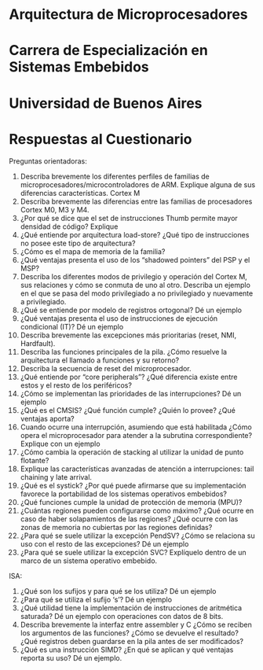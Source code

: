 # Arquitectura de Microprocesadores
# Carrera de Especialización en Sistemas Embebidos
# Universidad de Buenos Aires
# Respuestas al Cuestionario

Preguntas orientadoras:1. Describa brevemente los diferentes perfiles de familias de microprocesadores/microcontroladores de ARM. Explique alguna de sus diferencias características.Cortex M1. Describa brevemente las diferencias entre las familias de procesadores Cortex M0, M3 y M4.2. ¿Por qué se dice que el set de instrucciones Thumb permite mayor densidad de código? Explique3. ¿Qué entiende por arquitectura load-store? ¿Qué tipo de instrucciones no posee este tipo de arquitectura?4. ¿Cómo es el mapa de memoria de la familia?5. ¿Qué ventajas presenta el uso de los “shadowed pointers” del PSP y el MSP?6. Describa los diferentes modos de privilegio y operación del Cortex M, sus relaciones y cómo se conmuta de uno al otro. Describa un ejemplo en el que se pasa del modo privilegiado a no privilegiado y nuevamente a privilegiado.7. ¿Qué se entiende por modelo de registros ortogonal? Dé un ejemplo8. ¿Qué ventajas presenta el uso de instrucciones de ejecución condicional (IT)? Dé un ejemplo9. Describa brevemente las excepciones más prioritarias (reset, NMI, Hardfault).10. Describa las funciones principales de la pila. ¿Cómo resuelve la arquitectura el llamado a funciones y su retorno?11. Describa la secuencia de reset del microprocesador.12. ¿Qué entiende por “core peripherals”? ¿Qué diferencia existe entre estos y el resto de los periféricos?13. ¿Cómo se implementan las prioridades de las interrupciones? Dé un ejemplo14. ¿Qué es el CMSIS? ¿Qué función cumple? ¿Quién lo provee? ¿Qué ventajas aporta?15. Cuando ocurre una interrupción, asumiendo que está habilitada ¿Cómo opera el microprocesador para atender a la subrutina correspondiente? Explique con un ejemplo16. ¿Cómo cambia la operación de stacking al utilizar la unidad de punto flotante?
17. Explique las características avanzadas de atención a interrupciones: tail chaining y late arrival.18. ¿Qué es el systick? ¿Por qué puede afirmarse que su implementación favorece la portabilidad de los sistemas operativos embebidos?19. ¿Qué funciones cumple la unidad de protección de memoria (MPU)?20. ¿Cuántas regiones pueden configurarse como máximo? ¿Qué ocurre en caso de haber solapamientos de las regiones? ¿Qué ocurre con las zonas de memoria no cubiertas por las regiones definidas?21. ¿Para qué se suele utilizar la excepción PendSV? ¿Cómo se relaciona su uso con el resto de las excepciones? Dé un ejemplo22. ¿Para qué se suele utilizar la excepción SVC? Explíquelo dentro de un marco de un sistema operativo embebido.ISA:1. ¿Qué son los sufijos y para qué se los utiliza? Dé un ejemplo2. ¿Para qué se utiliza el sufijo ‘s’? Dé un ejemplo3. ¿Qué utilidad tiene la implementación de instrucciones de aritmética saturada? Dé un ejemplo con operaciones con datos de 8 bits.4. Describa brevemente la interfaz entre assembler y C ¿Cómo se reciben los argumentos de las funciones? ¿Cómo se devuelve el resultado? ¿Qué registros deben guardarse en la pila antes de ser modificados?5. ¿Qué es una instrucción SIMD? ¿En qué se aplican y qué ventajas reporta su uso? Dé un ejemplo.